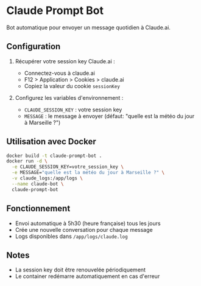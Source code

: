 # Claude Prompt Bot

Bot automatique pour envoyer un message quotidien à Claude.ai.

## Configuration

1. Récupérer votre session key Claude.ai :
   - Connectez-vous à claude.ai
   - F12 > Application > Cookies > claude.ai
   - Copiez la valeur du cookie `sessionKey`

2. Configurez les variables d'environnement :
   - `CLAUDE_SESSION_KEY` : votre session key
   - `MESSAGE` : le message à envoyer (défaut: "quelle est la météo du jour à Marseille ?")

## Utilisation avec Docker

```bash
docker build -t claude-prompt-bot .
docker run -d \
  -e CLAUDE_SESSION_KEY=votre_session_key \
  -e MESSAGE="quelle est la météo du jour à Marseille ?" \
  -v claude_logs:/app/logs \
  --name claude-bot \
  claude-prompt-bot
```

## Fonctionnement

- Envoi automatique à 5h30 (heure française) tous les jours
- Crée une nouvelle conversation pour chaque message
- Logs disponibles dans `/app/logs/claude.log`

## Notes

- La session key doit être renouvelée périodiquement
- Le container redémarre automatiquement en cas d'erreur
